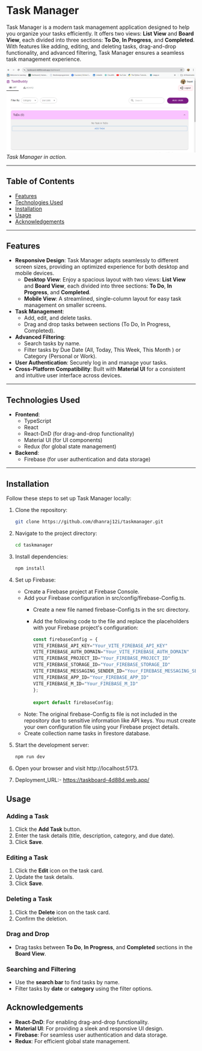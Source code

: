 # Task Manager

Task Manager is a modern task management application designed to help you organize your tasks efficiently. It offers two views: **List View** and **Board View**, each divided into three sections: **To Do**, **In Progress**, and **Completed**. With features like adding, editing, and deleting tasks, drag-and-drop functionality, and advanced filtering, Task Manager  ensures a seamless task management experience.

![Task Manager Screenshot](screenshot.png)  
*Task Manager in action.*

---

## Table of Contents
- [Features](#features)
- [Technologies Used](#technologies-used)
- [Installation](#installation)
- [Usage](#usage)
- [Acknowledgements](#acknowledgements)

---

## Features

- **Responsive Design**: Task Manager adapts seamlessly to different screen sizes, providing an optimized experience for both desktop and mobile devices.
  - **Desktop View**: Enjoy a spacious layout with two views: **List View** and **Board View**, each divided into three sections: **To Do**, **In Progress**, and **Completed**.
  - **Mobile View**: A streamlined, single-column layout for easy task management on smaller screens.
- **Task Management**:
  - Add, edit, and delete tasks.
  - Drag and drop tasks between sections (To Do, In Progress, Completed).
- **Advanced Filtering**:
  - Search tasks by name.
  - Filter tasks by Due Date (All, Today, This Week, This Month ) or Category (Personal or Work).
- **User Authentication**: Securely log in and manage your tasks.
- **Cross-Platform Compatibility**: Built with **Material UI** for a consistent and intuitive user interface across devices.
---

## Technologies Used

- **Frontend**:
  - TypeScript
  - React
  - React-DnD (for drag-and-drop functionality)
  - Material UI (for UI components)
  - Redux (for global state management)
- **Backend**:
  - Firebase (for user authentication and data storage)

---

## Installation

Follow these steps to set up Task Manager locally:

1. Clone the repository:
   ```bash
   git clone https://github.com/dhanraj12i/taskmanager.git
2. Navigate to the project directory:
    ```bash
    cd taskmanager
3. Install dependencies:
    ```bash
    npm install
4. Set up Firebase:
   - Create a Firebase project at Firebase Console.
   - Add your Firebase configuration in src/config/firebase-Config.ts.
     - Create a new file named firebase-Config.ts in the src directory.
     - Add the following code to the file and replace the placeholders with your Firebase project's configuration:
    
       ```typescript
       const firebaseConfig = {
       VITE_FIREBASE_API_KEY="Your_VITE_FIREBASE_API_KEY"
       VITE_FIREBASE_AUTH_DOMAIN="Your_VITE_FIREBASE_AUTH_DOMAIN"
       VITE_FIREBASE_PROJECT_ID="Your_FIREBASE_PROJECT_ID"
       VITE_FIREBASE_STORAGE_ID="Your_FIREBASE_STORAGE_ID"
       VITE_FIREBASE_MESSAGING_SENDER_ID="Your_FIREBASE_MESSAGING_SENDER_ID"
       VITE_FIREBASE_APP_ID="Your_FIREBASE_APP_ID"
       VITE_FIREBASE_M_ID="Your_FIREBASE_M_ID"
       };

       export default firebaseConfig;

    - Note: The original firebase-Config.ts file is not included in the repository due to sensitive information like API keys. You must create your own configuration file using your Firebase project details.
    - Create collection name tasks in firestore database.

5. Start the development server:
   ```bash
   npm run dev

6. Open your browser and visit http://localhost:5173.
 
7. Deployment_URL:- https://taskboard-4d88d.web.app/

## Usage

### Adding a Task
1. Click the **Add Task** button.
2. Enter the task details (title, description, category, and due date).
3. Click **Save**.

### Editing a Task
1. Click the **Edit** icon on the task card.
2. Update the task details.
3. Click **Save**.

### Deleting a Task
1. Click the **Delete** icon on the task card.
2. Confirm the deletion.

### Drag and Drop
- Drag tasks between **To Do**, **In Progress**, and **Completed** sections in the **Board View**.

### Searching and Filtering
- Use the **search bar** to find tasks by name.
- Filter tasks by **date** or **category** using the filter options.


## Acknowledgements
- **React-DnD**: For enabling drag-and-drop functionality.
- **Material UI**: For providing a sleek and responsive UI design.
- **Firebase**: For seamless user authentication and data storage.
- **Redux**: For efficient global state management.




